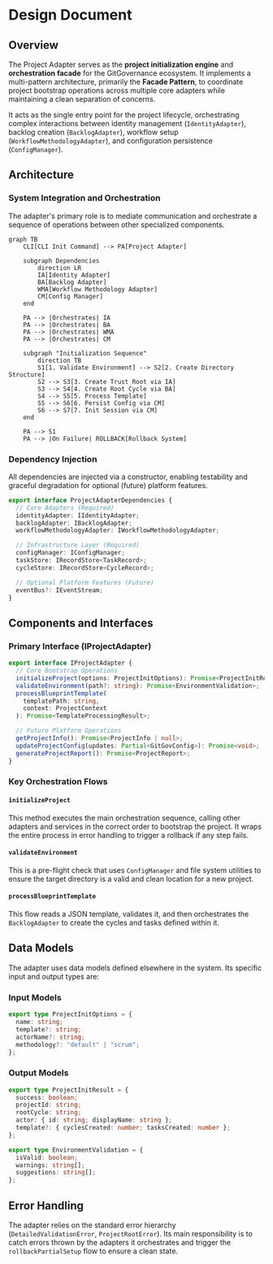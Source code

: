 # Design Document

## Overview

The Project Adapter serves as the **project initialization engine** and **orchestration facade** for the GitGovernance ecosystem. It implements a multi-pattern architecture, primarily the **Facade Pattern**, to coordinate project bootstrap operations across multiple core adapters while maintaining a clean separation of concerns.

It acts as the single entry point for the project lifecycle, orchestrating complex interactions between identity management (`IdentityAdapter`), backlog creation (`BacklogAdapter`), workflow setup (`WorkflowMethodologyAdapter`), and configuration persistence (`ConfigManager`).

## Architecture

### System Integration and Orchestration

The adapter's primary role is to mediate communication and orchestrate a sequence of operations between other specialized components.

```mermaid
graph TB
    CLI[CLI Init Command] --> PA[Project Adapter]

    subgraph Dependencies
        direction LR
        IA[Identity Adapter]
        BA[Backlog Adapter]
        WMA[Workflow Methodology Adapter]
        CM[Config Manager]
    end

    PA --> |Orchestrates| IA
    PA --> |Orchestrates| BA
    PA --> |Orchestrates| WMA
    PA --> |Orchestrates| CM

    subgraph "Initialization Sequence"
        direction TB
        S1[1. Validate Environment] --> S2[2. Create Directory Structure]
        S2 --> S3[3. Create Trust Root via IA]
        S3 --> S4[4. Create Root Cycle via BA]
        S4 --> S5[5. Process Template]
        S5 --> S6[6. Persist Config via CM]
        S6 --> S7[7. Init Session via CM]
    end

    PA --> S1
    PA --> |On Failure| ROLLBACK[Rollback System]

```

### Dependency Injection

All dependencies are injected via a constructor, enabling testability and graceful degradation for optional (future) platform features.

```typescript
export interface ProjectAdapterDependencies {
  // Core Adapters (Required)
  identityAdapter: IIdentityAdapter;
  backlogAdapter: IBacklogAdapter;
  workflowMethodologyAdapter: IWorkflowMethodologyAdapter;

  // Infrastructure Layer (Required)
  configManager: IConfigManager;
  taskStore: IRecordStore<TaskRecord>;
  cycleStore: IRecordStore<CycleRecord>;

  // Optional Platform Features (Future)
  eventBus?: IEventStream;
}
```

## Components and Interfaces

### Primary Interface (IProjectAdapter)

```typescript
export interface IProjectAdapter {
  // Core Bootstrap Operations
  initializeProject(options: ProjectInitOptions): Promise<ProjectInitResult>;
  validateEnvironment(path?: string): Promise<EnvironmentValidation>;
  processBlueprintTemplate(
    templatePath: string,
    context: ProjectContext
  ): Promise<TemplateProcessingResult>;

  // Future Platform Operations
  getProjectInfo(): Promise<ProjectInfo | null>;
  updateProjectConfig(updates: Partial<GitGovConfig>): Promise<void>;
  generateProjectReport(): Promise<ProjectReport>;
}
```

### Key Orchestration Flows

#### `initializeProject`

This method executes the main orchestration sequence, calling other adapters and services in the correct order to bootstrap the project. It wraps the entire process in error handling to trigger a rollback if any step fails.

#### `validateEnvironment`

This is a pre-flight check that uses `ConfigManager` and file system utilities to ensure the target directory is a valid and clean location for a new project.

#### `processBlueprintTemplate`

This flow reads a JSON template, validates it, and then orchestrates the `BacklogAdapter` to create the cycles and tasks defined within it.

## Data Models

The adapter uses data models defined elsewhere in the system. Its specific input and output types are:

### Input Models

```typescript
export type ProjectInitOptions = {
  name: string;
  template?: string;
  actorName?: string;
  methodology?: "default" | "scrum";
};
```

### Output Models

```typescript
export type ProjectInitResult = {
  success: boolean;
  projectId: string;
  rootCycle: string;
  actor: { id: string; displayName: string };
  template?: { cyclesCreated: number; tasksCreated: number };
};

export type EnvironmentValidation = {
  isValid: boolean;
  warnings: string[];
  suggestions: string[];
};
```

## Error Handling

The adapter relies on the standard error hierarchy (`DetailedValidationError`, `ProjectRootError`). Its main responsibility is to catch errors thrown by the adapters it orchestrates and trigger the `rollbackPartialSetup` flow to ensure a clean state.

